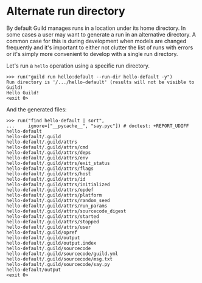 # Alternate run directory

By default Guild manages runs in a location under its home
directory. In some cases a user may want to generate a run in an
alternative directory. A common case for this is during development
when models are changed frequently and it's important to either not
clutter the list of runs with errors or it's simply more convenient to
develop with a single run directory.

Let's run a `hello` operation using a specific run directory.

    >>> run("guild run hello:default --run-dir hello-default -y")
    Run directory is '/.../hello-default' (results will not be visible to Guild)
    Hello Guild!
    <exit 0>

And the generated files:

    >>> run("find hello-default | sort",
    ...     ignore=["__pycache__", "say.pyc"]) # doctest: +REPORT_UDIFF
    hello-default
    hello-default/.guild
    hello-default/.guild/attrs
    hello-default/.guild/attrs/cmd
    hello-default/.guild/attrs/deps
    hello-default/.guild/attrs/env
    hello-default/.guild/attrs/exit_status
    hello-default/.guild/attrs/flags
    hello-default/.guild/attrs/host
    hello-default/.guild/attrs/id
    hello-default/.guild/attrs/initialized
    hello-default/.guild/attrs/opdef
    hello-default/.guild/attrs/platform
    hello-default/.guild/attrs/random_seed
    hello-default/.guild/attrs/run_params
    hello-default/.guild/attrs/sourcecode_digest
    hello-default/.guild/attrs/started
    hello-default/.guild/attrs/stopped
    hello-default/.guild/attrs/user
    hello-default/.guild/opref
    hello-default/.guild/output
    hello-default/.guild/output.index
    hello-default/.guild/sourcecode
    hello-default/.guild/sourcecode/guild.yml
    hello-default/.guild/sourcecode/msg.txt
    hello-default/.guild/sourcecode/say.py
    hello-default/output
    <exit 0>

